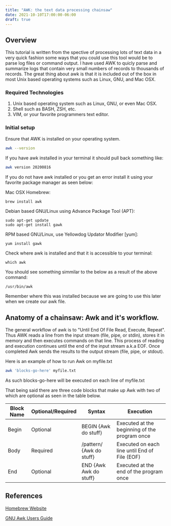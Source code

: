 ```yaml
---
title: "AWK: the text data processing chainsaw"
date: 2021-10-10T17:00:00-06:00
draft: true
---
```

## Overview
This tutorial is written from the spective of processing lots of text data in a very quick fashion some ways that you could use this tool would be to parse log files or command output. I have used AWK to quicly parse and summarize logs that contain very small numbers of records to thousands of records. The great thing about awk is that it is included out of the box in most Unix based operating systems such as Linux, GNU, and Mac OSX.

### Required Technologies
1. Unix based operating system such as Linux, GNU, or even Mac OSX.
2. Shell such as BASH, ZSH, etc.
3. VIM, or your favorite programmers text editor.

### Initial setup
Ensure that AWK is installed on your operating system.
```zsh
awk --version
```
If you have awk installed in your terminal it should pull back something like:
```zsh
awk version 20200816
```
If you do not have awk installed or you get an error install it using your favorite package manager as seen below:

Mac OSX Homebrew:
```bash
brew install awk
```
Debian based GNU/Linux using Advance Package Tool (APT):
```
sudo apt-get update
sudo apt-get install gawk
```
RPM based GNU/Linux, use Yellowdog Updator Modifier [yum]:
```
yum install gawk
```
Check where awk is installed and that it is accessible to your terminal:
```
which awk
```
You should see something simmilar to the below as a result of the above command:
```
/usr/bin/awk
```
Remember where this was installed because we are going to use this later when we create our awk file.

## Anatomy of a chainsaw: Awk and it's workflow.

The general workflow of awk is to "Until End Of File Read, Execute, Repeat".
Thus AWK reads a line from the input stream (file, pipe, or stdin), stores it in memory and then executes commands on that line. 
This process of reading and execution continues until the end of the input stream a.k.a EOF. Once completed Awk sends the results to the output stream (file, pipe, or stdout). 

Here is an example of how to run Awk on myfile.txt
```zsh
awk 'blocks-go-here' myfile.txt
```
As such blocks-go-here will be executed on each line of myfile.txt

That being said there are three code blocks that make up Awk with two of which are optional as seen in the table below.

|Block Name|Optional/Required|Syntax|Execution|
|---------|--------|-----------|---------|
|Begin|Optional|BEGIN {Awk do stuff}|Executed at the beginning of the program once|
|Body|Required|/pattern/ {Awk do stuff}|Executed on each line until End of File (EOF)|
|End|Optional|END {Awk Awk do stuff}|Executed at the end of the program once|


## References

[Homebrew Website](https://brew.sh/ "Homebrew Website")

[GNU Awk Users Guide](https://www.gnu.org/software/gawk/manual/gawk.html#Regexp "GNU Awk Users Guide")
